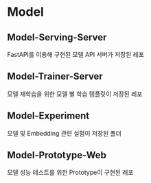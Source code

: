 # Model

## Model-Serving-Server
FastAPI를 이용해 구현된 모델 API 서버가 저장된 레포

## Model-Trainer-Server
모델 재학습을 위한 모델 별 학습 템플릿이 저장된 레포

## Model-Experiment
모델 및 Embedding 관련 실험이 저장된 폴더

## Model-Prototype-Web
모델 성능 테스트를 위한 Prototype이 구현된 레포